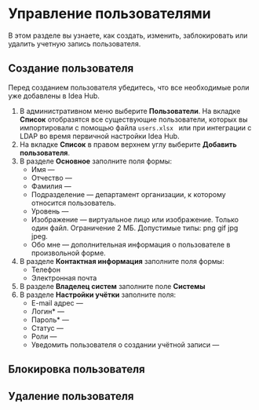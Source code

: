 # Управление пользователями

В этом разделе вы узнаете, как создать, изменить, заблокировать или удалить учетную запись пользователя.

## Создание пользователя

Перед созданием пользователя убедитесь, что все необходимые роли уже добавлены в Idea Hub.

1. В административном меню выберите **Пользователи**. На вкладке **Список** отобразятся все существующие пользователи, которых вы импортировали с помощью файла `users.xlsx ` или при интеграции с LDAP во время первичной настройки Idea Hub.
1. На вкладке **Список** в правом верхнем углу выберите **Добавить пользователя**.
1. В разделе **Основное** заполните поля формы:
   * Имя —
   * Отчество —
   * Фамилия —
   * Подразделение — департамент организации, к которому относится пользователь.
   * Уровень — 
   * Изображение — виртуальное лицо или изображение. Только один файл. Ограничение 2 МБ. Допустимые типы: png gif jpg jpeg.
   * Обо мне — дополнительная информация о пользователе в произвольной форме.
1. В разделе **Контактная информация** заполните поля формы:
   * Телефон
   * Электронная почта
1. В разделе **Владелец систем** заполните поле **Системы**
1. В разделе **Настройки учётки** заполните поля:
   * E-mail адрес — 
   * Логин\* —  
   * Пароль\* — 
   * Статус — 
   * Роли —
   * Уведомить пользователя о создании учётной записи — 
   

## Блокировка пользователя



## Удаление пользователя


